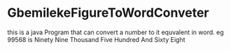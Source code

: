 # GbemilekeFigureToWordConveter
this is a java Program that can convert a number to it equvalent in word. eg 99568 is Ninety Nine Thousand Five Hundred And Sixty  Eight
